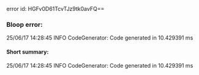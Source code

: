 error id: HGFv0D61TcvTJz9tk0avFQ==
### Bloop error:

25/06/17 14:28:45 INFO CodeGenerator: Code generated in 10.429391 ms
#### Short summary: 

25/06/17 14:28:45 INFO CodeGenerator: Code generated in 10.429391 ms